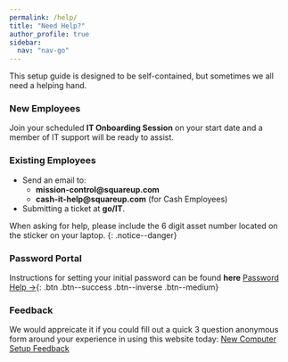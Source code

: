 ```yaml
---
permalink: /help/
title: "Need Help?"
author_profile: true
sidebar:
  nav: "nav-go"
---
```


This setup guide is designed to be self-contained, but sometimes we all need a helping hand. 

### New Employees
Join your scheduled __IT Onboarding Session__ on your start date and a member of IT support will be ready to assist.

### Existing Employees
  * Send an email to: 
    * __mission-control@squareup.com__
    * __cash-it-help@squareup.com__ (for Cash Employees) 
  * Submitting a ticket at __go/IT__.

When asking for help, please include the 6 digit asset number located on the sticker on your laptop.
{: .notice--danger}

### Password Portal
Instructions for setting your initial password can be found __here__ [Password Help &rarr;](/password-assistance){: .btn .btn--success .btn--inverse .btn--medium} 

### Feedback
We would appreicate it if you could fill out a quick 3 question anonymous form around your experience in using this website today: [New Computer Setup Feedback](https://forms.gle/3EnaboatwgqmhGTw6)


